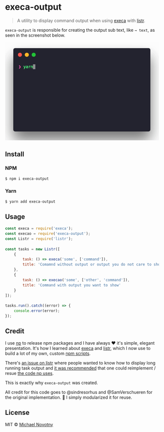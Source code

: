 # execa-output

> A utility to display command output when using [execa](https://www.npmjs.com/package/execa) with [listr](https://www.npmjs.com/package/listr).

`execa-output` is responsible for creating the output sub text, like `→ text`, as seen in the screenshot below.

![Screenshot](assets/demo.gif)

## Install

### NPM

```
$ npm i execa-output
```

### Yarn

```
$ yarn add execa-output
```

## Usage

```js
const execa = require('execa');
const execao = require('execa-output');
const Listr = require('listr');

const tasks = new Listr([
    {
        task: () => execa('some', ['command']),
        title: 'Comamnd without output or output you do not care to show'
    },
    {
        task: () => execao('some', ['other', 'command']),
        title: 'Command with output you want to show'
    }
]);

tasks.run().catch((error) => {
    console.error(error);
});
```

## Credit

I use [np](https://github.com/sindresorhus/np) to release npm packages and I have always :heart: it's simple, elegant presentation. It's how I learned about [execa](https://github.com/sindresorhus/execa) and [listr](https://github.com/SamVerschueren/listr), which I now use to build a lot of my own, custom [npm scripts](https://docs.npmjs.com/misc/scripts).

There's [an issue on listr](https://github.com/SamVerschueren/listr/issues/90) where people wanted to know how to display long running task output and [it was recommended](https://github.com/SamVerschueren/listr/issues/90#issuecomment-382702459) that one could reimplement / resue [the code np uses](https://github.com/sindresorhus/np/blob/5d923655a3986d04ea14035d20d5c0c16964b7fe/index.js#L17-L25).

This is exactly why `execa-output` was created.

All credit for this code goes to @sindresorhus and @SamVerschueren for the original implementation. :pray: I simply modularized it for reuse.

## License

MIT © [Michael Novotny](https://manovotny.com)
